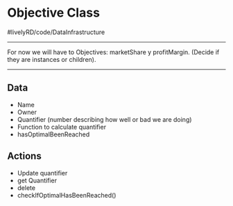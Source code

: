 # Objective Class 
#livelyRD/code/DataInfrastructure

- - - -
For now we will have to Objectives: marketShare y profitMargin. (Decide if they are instances or children).
- - - -

## Data
* Name 
* Owner 
* Quantifier (number describing how well or bad we are doing)
* Function to calculate quantifier
* hasOptimalBeenReached

## Actions
* Update quantifier 
* get Quantifier 
* delete 
* checkIfOptimalHasBeenReached()